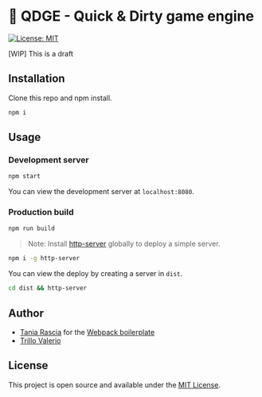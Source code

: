 # 👾 QDGE - Quick & Dirty game engine

[![License: MIT](https://img.shields.io/badge/License-MIT-blue.svg)](https://opensource.org/licenses/MIT)

[WIP] This is a draft
## Installation

Clone this repo and npm install.

```bash
npm i
```

## Usage

### Development server

```bash
npm start
```

You can view the development server at `localhost:8080`.

### Production build

```bash
npm run build
```

> Note: Install [http-server](https://www.npmjs.com/package/http-server) globally to deploy a simple server.

```bash
npm i -g http-server
```

You can view the deploy by creating a server in `dist`.

```bash
cd dist && http-server
```
## Author

- [Tania Rascia](https://www.taniarascia.com) for the [Webpack boilerplate](https://github.com/taniarascia/webpack-boilerplate)
- [Trillo Valerio](https://github.com/TriX93)

## License

This project is open source and available under the [MIT License](LICENSE).

